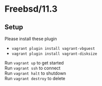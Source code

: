 # Freebsd/11.3

## Setup
Please install these plugin<br>
* `vagrant plugin install vagrant-vbguest`
* `vagrant plugin install vagrant-disksize`

Run `vagrant up` to get started<br>
Run `vagrant ssh` to connect<br>
Run `vagrant halt` to shutdown<br>
Run `vagrant destroy` to delete